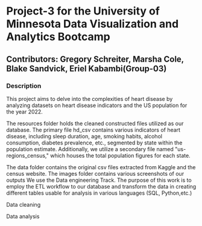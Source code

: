 # Project-3 for the University of Minnesota Data Visualization and Analytics Bootcamp
## Contributors: Gregory Schreiter, Marsha Cole, Blake Sandvick, Eriel Kabambi(Group-03)
### Description 
This project aims to delve into the complexities of heart disease by analyzing datasets on heart disease indicators and the US population for the year 2022.

The resources folder holds the cleaned constructed files utilized as our database. The primary file hd_csv contains various indicators of heart disease, including sleep duration, age, smoking habits, alcohol consumption, diabetes prevalence, etc., segmented by state within the population estimate. Additionally, we utilize a secondary file named "us-regions_census," which houses the total population figures for each state.

The data folder contains the original csv files extracted from Kaggle and the census website.
The images folder contains various screenshots of our outputs
We use the Data engineering Track. 
The purpose of this work is to employ the ETL workflow to our database and transform the data in creating different tables usable for analysis in various languages (SQL, Python,etc.) 


Data cleaning


Data analysis
